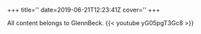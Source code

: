 +++
title=''
date=2019-06-21T12:23:41Z
cover=''
+++

All content belongs to GlennBeck.
{{< youtube yG05pgT3Gc8 >}}
